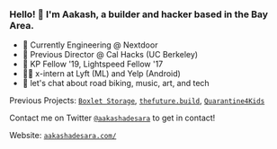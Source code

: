 ### Hello! 🌊 I'm Aakash, a builder and hacker based in the Bay Area.

- 🏡 Currently Engineering @ Nextdoor
- 🐻 Previous Director @ Cal Hacks (UC Berkeley)
- 🚀 KP Fellow '19, Lightspeed Fellow '17
- 👨‍💻 x-intern at Lyft (ML) and Yelp (Android)
- 💬 let's chat about road biking, music, art, and tech

Previous Projects: [`Boxlet Storage`](https://www.boxletstorage.com/), [`thefuture.build`](http://thefuture.build/), [`Quarantine4Kids`](http://quarantine4kids.org/)

Contact me on Twitter [`@aakashadesara`](https://www.twitter.com/aakashadesara) to get in contact! 

Website: [`aakashadesara.com/`](https://www.aakashadesara.com/)
